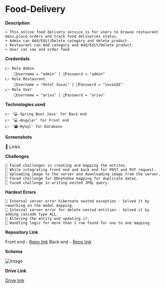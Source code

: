 # Food-Delivery

**Description**

    ➡️ This online food delivery service is for users to browse restaurant menu,place orders and track food deliveries status.
    ➡️ Admin can Add/Edit/Delete category and delete product.
    ➡️ Restaurant can Add category and Add/Edit/Delete product.
    ➡️ User can see and order food

**Credentials**

    👉 Role Admin
        📧Username = "admin" | 🔐Password = "admin"
    👉 Role Restaurant
        📧Username = "Hotel Suvai" | 🔐Password = "suvai@1"
    👉 Role User
        📧Username = "arivu" | 🔐Password = "arivu"
    
**Technologies used**

    👉 '💻-Spring Boot Java' for Back end
    👉 '💻-Angular' for Front end 
    👉 '🗃️-MySql' for Database 

**Screenshots**

🔗 Links

**Challenges**

    🔴 Faced challenges in creating and mapping the entites.
    🔴 While integrating front end and back end for POST and PUT request.
    🔴 Uploading image to the server and downloading image from the server.
    🔴 Faced challenge for @OnetoOne mapping for duplicate datas.
    🔴 Faced challenge in writing nested JPQL query.

**Hardest Errors**

    🚩 Internal server error hibernate nested exception - Solved it by reworking on the modal mapping.
    🚩 Internal server error for delete nested entities - Solved it by adding cascade type ALL.
    🚩 Altering the entity and updating it.
    🚩 Handling logic for more than 1 row found for one to one mapping.


**Repository Link**

Front end - [Repo link](https://github.com/NarenderanS/Food-Delivery) 
Back end - [Repo link](https://github.com/NarenderanS/Spring-Boot-Food-Delivery-API)


**Schema**

![image](https://github.com/NarenderanS/Food-Delivery/assets/145537550/728aecab-d736-40d1-ad45-801b093133a1)


**Drive Link**

[Drive link](https://drive.google.com/file/d/1-mdrqhE0rDlqObRVVoSp4F0qbyJ0ogR0/view?usp=sharing)

